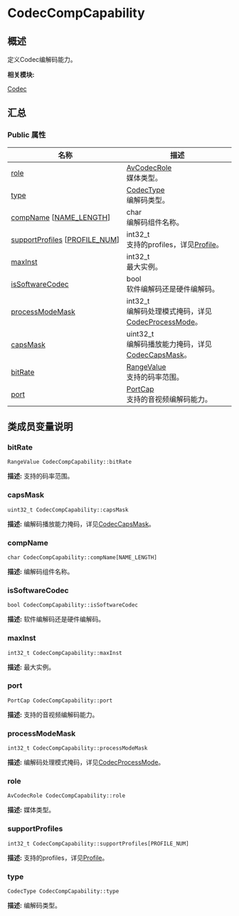 # CodecCompCapability


## 概述

定义Codec编解码能力。

**相关模块:**

[Codec](_codec.md)


## 汇总


### Public 属性

  | 名称 | 描述 | 
| -------- | -------- |
| [role](#role) | [AvCodecRole](_codec.md#avcodecrole)<br/>媒体类型。&nbsp; | 
| [type](#type) | [CodecType](_codec.md#codectype)<br/>编解码类型。&nbsp; | 
| [compName](#compname)&nbsp;[[NAME_LENGTH](_codec.md#name_length)] | char<br/>编解码组件名称。&nbsp; | 
| [supportProfiles](#supportprofiles)&nbsp;[[PROFILE_NUM](_codec.md#profile_num)] | int32_t<br/>支持的profiles，详见[Profile](_codec.md#profile)。&nbsp; | 
| [maxInst](#maxinst) | int32_t<br/>最大实例。&nbsp; | 
| [isSoftwareCodec](#issoftwarecodec) | bool<br/>软件编解码还是硬件编解码。&nbsp; | 
| [processModeMask](#processmodemask) | int32_t<br/>编解码处理模式掩码，详见[CodecProcessMode](_codec.md#codecprocessmode)。&nbsp; | 
| [capsMask](#capsmask) | uint32_t<br/>编解码播放能力掩码，详见[CodecCapsMask](_codec.md#codeccapsmask)。&nbsp; | 
| [bitRate](#bitrate) | [RangeValue](_range_value.md)<br/>支持的码率范围。&nbsp; | 
| [port](#port) | [PortCap](union_port_cap.md)<br/>支持的音视频编解码能力。&nbsp; | 


## 类成员变量说明


### bitRate

  
```
RangeValue CodecCompCapability::bitRate
```
**描述:**
支持的码率范围。


### capsMask

  
```
uint32_t CodecCompCapability::capsMask
```
**描述:**
编解码播放能力掩码，详见[CodecCapsMask](_codec.md#codeccapsmask)。


### compName

  
```
char CodecCompCapability::compName[NAME_LENGTH]
```
**描述:**
编解码组件名称。


### isSoftwareCodec

  
```
bool CodecCompCapability::isSoftwareCodec
```
**描述:**
软件编解码还是硬件编解码。


### maxInst

  
```
int32_t CodecCompCapability::maxInst
```
**描述:**
最大实例。


### port

  
```
PortCap CodecCompCapability::port
```
**描述:**
支持的音视频编解码能力。


### processModeMask

  
```
int32_t CodecCompCapability::processModeMask
```
**描述:**
编解码处理模式掩码，详见[CodecProcessMode](_codec.md#codecprocessmode)。


### role

  
```
AvCodecRole CodecCompCapability::role
```
**描述:**
媒体类型。


### supportProfiles

  
```
int32_t CodecCompCapability::supportProfiles[PROFILE_NUM]
```
**描述:**
支持的profiles，详见[Profile](_codec.md#profile)。


### type

  
```
CodecType CodecCompCapability::type
```
**描述:**
编解码类型。
